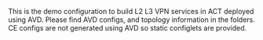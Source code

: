 This is the demo configuration to build L2 L3 VPN services in ACT deployed using AVD. 
Please find AVD configs, and topology information in the folders.
CE configs are not generated using AVD so static configlets are provided.

